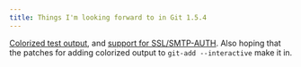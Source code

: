 ```yaml
---
title: Things I'm looking forward to in Git 1.5.4
---
```


[Colorized test output](http://repo.or.cz/w/git.git?a=commit;h=55db1df0c86b0fded61731647a8f1cd6e7dc9b04), and [support for SSL/SMTP-AUTH](http://repo.or.cz/w/git.git?a=commit;h=34cc60ce2b48f6037997543ddbab1ed9903df4a8). Also hoping that the patches for adding colorized output to `git-add --interactive` make it in.
